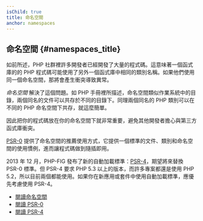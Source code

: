 ```yaml
---
isChild: true
title: 命名空間
anchor: namespaces
---
```


## 命名空間 {#namespaces_title}

如前所述，PHP 社群裡許多開發者已經開發了大量的程式碼。這意味著一個函式庫的的 PHP 程式碼可能使用了另外一個函式庫中相同的類別名稱。如果他們使用同一個命名空間，那將會產生衝突導致異常。

_命名空間_ 解決了這個問題。如 PHP 手冊裡所描述，命名空間類似作業系統中的目錄，兩個同名的文件可以共存於不同的目錄下。同理兩個同名的 PHP 類別可以在不同的 PHP 命名空間下共存，就這麼簡單。

因此把你的程式碼放在你的命名空間下就非常重要，避免其他開發者擔心與第三方函式庫衝突。

[PSR-0][psr0] 提供了命名空間的推薦使用方式，它提供一個標準的文件、類別和命名空間的使用慣例，進而讓程式碼做到隨插即用。

2013 年 12 月，PHP-FIG 發布了新的自動加載標準：[PSR-4][psr4]，期望將來替換 PSR-0 標準。但 PSR-4 要求 PHP 5.3 以上的版本，而許多專案都還是使用 PHP 5.2，所以目前兩個都能使用。如果你在新應用或套件中使用自動加載標準，應優先考慮使用 PSR-4。

* [閱讀命名空間][namespaces]
* [閱讀 PSR-0][psr0]
* [閱讀 PSR-4][psr4]

[namespaces]: http://php.net/manual/en/language.namespaces.php
[psr0]: https://github.com/php-fig/fig-standards/blob/master/accepted/PSR-0.md
[psr4]: https://github.com/php-fig/fig-standards/blob/master/accepted/PSR-4-autoloader.md
